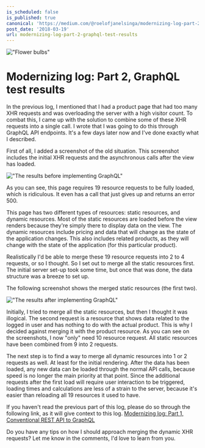```yaml
---
is_scheduled: false
is_published: true
canonical: 'https://medium.com/@roelofjanelsinga/modernizing-log-part-2-graphql-test-results-e8f3b2db676b'
post_date: '2018-03-19'
url: modernizing-log-part-2-graphql-test-results
---
```


!["Flower bulbs"](/images/articles/1_GdfAu9ucc1ZQdKz39S-0Kg.jpeg)

# Modernizing log: Part 2, GraphQL test results

In the previous log, I mentioned that I had a product page that had too many XHR requests and was overloading the server with a high visitor count. To combat this, I came up with the solution to combine some of these XHR requests into a single call. I wrote that I was going to do this through GraphQL API endpoints. It's a few days later now and I've done exactly what I described.

First of all, I added a screenshot of the old situation. This screenshot includes the initial XHR requests and the asynchronous calls after the view has loaded.

!["The results before implementing GraphQL"](/images/articles/modernizing-log-part-2/1_4tQVRFbsOj21RGUU4CQpgw.png)

As you can see, this page requires 19 resource requests to be fully loaded, which is ridiculous. It even has a call that just gives up and returns an error 500.

This page has two different types of resources: static resources, and dynamic resources. Most of the static resources are loaded before the view renders because they're simply there to display data on the view. The dynamic resources include pricing and data that will change as the state of the application changes. This also includes related products, as they will change with the state of the application (for this particular product).

Realistically I'd be able to merge these 19 resource requests into 2 to 4 requests, or so I thought. So I set out to merge all the static resources first. The initial server set-up took some time, but once that was done, the data structure was a breeze to set up.

The following screenshot shows the merged static resources (the first two).

!["The results after implementing GraphQL"](/images/articles/modernizing-log-part-2/1_w-YC_lehzVlsyMqKEAKjCw.png)

Initially, I tried to merge all the static resources, but then I thought it was illogical. The second request is a resource that shows data related to the logged in user and has nothing to do with the actual product. This is why I decided against merging it with the product resource. As you can see on the screenshots, I now "only" need 10 resource request. All static resources have been combined from 9 into 2 requests.

The next step is to find a way to merge all dynamic resources into 1 or 2 requests as well. At least for the initial rendering. After the data has been loaded, any new data can be loaded through the normal API calls, because speed is no longer the main priority at that point. Since the additional requests after the first load will require user interaction to be triggered, loading times and calculations are less of a strain to the server, because it's easier than reloading all 19 resources it used to have.

If you haven't read the previous part of this log, please do so through the following link, as it will give context to this log. [Modernizing log: Part 1, Conventional REST API to GraphQL](/articles/modernizing-log-part-1-conventional-rest-api-to-graphql)

Do you have any tips on how I should approach merging the dynamic XHR requests? Let me know in the comments, I'd love to learn from you.
